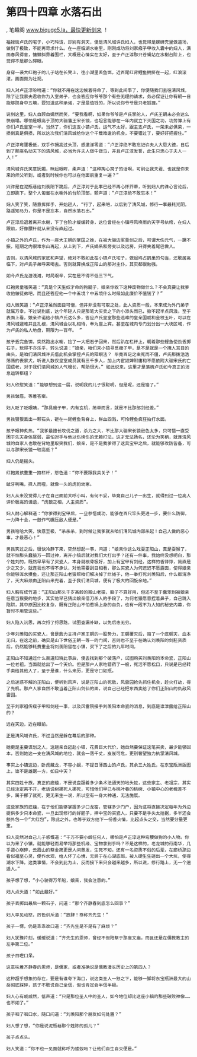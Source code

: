 # 第四十四章 水落石出
, 笔趣阁 www.biquge5.la，最快更新剑来 ！

    福禄街卢氏的宅子，小巧玲珑，却别有洞天，便是清风城许氏妇人，也觉得是螺蛳壳里做道场，做到了极致，不能再苛求什么。在一座临湖水榭里，刚刚成功将刘家瘊子甲收入囊中的妇人，满面春风得意，慵懒斜靠着围栏，大概是心情实在太好，至于卢正淳那只苍蝇站在水榭台阶上，也觉得不是那么碍眼。

    身穿一袭大红袍子的儿子站在长凳上，往小湖里丢鱼饵，近百尾红背鲤鱼拥挤在一起，红浪滚滚，画面颇为壮观。

    妇人对卢正淳吩咐道：“你就不用在这边候着待命了，等到此间事了，你便随我们去往清风城，除了让我家夫君收你为入室弟子，也会答应你爷爷那个有些无理的请求，务必保证让你有朝一日能够跻身中五境，要知道这种承诺，才是最值钱的，所以说你爷爷是只老狐狸。”

    说到这里，妇人自顾自嫣然而笑，“要我看啊，如果你爷爷是卢氏掌舵人，卢氏王朝未必会这么快崩塌。哪怕是眼高于顶的大骊藩王宋长镜，也坦言能够在一年内就立下灭国之功，功劳簿上有你们卢氏皇室一半。当然了，你们这支小镇卢氏，运气不太好，跟主支卢氏，一荣未必俱荣，一损倒真是俱损，所以这次我们清风城给你这个千载难逢的机会，不要错过了，要好好把握住。”

    卢正淳弯腰极低，双手作揖高过头顶，感激涕零道：“卢正淳绝不敢忘记许夫人大恩大德，日后到了那座名动天下的清风城，必当为许夫人做牛做马，并且卢正淳发誓，此生只忠心于夫人一人！”

    清风城许氏笑意妩媚，眯起眼眸，柔声道：“这种掏心窝子的话啊，可别让我夫君、也就是你未来的师父听到，或者到时候你也可以在他面前重复一遍？”

    兴许是在泥瓶巷给刘羡阳下跪后，卢正淳对于此事已经不再心怀芥蒂，听到妇人的诛心言论后，立即跪下，整个人匍匐在水榭外的台阶顶部，颤声道：“卢正淳绝不敢忘本！”

    妇人笑了笑，随意挥挥手，开始赶人，“行了，起来吧，以后到了清风城，修行一事最耗光阴，路遥知马力，你是不是忘本，自然水落石出。”

    卢正淳后退着离开水榭，下了台阶才缓缓转身，这位曾经在小镇呼风唤雨的天字号纨绔，在妇人跟前，好像腰杆就从来没有直起过。

    小镇之外的卢氏，作为一座大王朝的掌国之姓，在被大骊边军重创之后，可谓大伤元气，一蹶不振，短期之内很难东山再起，从上到下，卢氏嫡系和旁支以及远房，只得夹着尾巴做人。

    否则，以清风城的家底和声望，绝对不敢如此在小镇卢氏宅子，做起鸠占鹊巢的勾当，还敢居高临下，对卢氏子弟呼来喝去。否则就算换成正阳山的那对主仆，其实都很勉强。

    如今卢氏龙游浅滩，时局艰辛，实在是不得不低三下气。

    红袍男童嗤笑道：“真是个天生奴才命的狗腿子，娘亲你收下这种废物做什么？不会真要让我爹收他做徒弟吧，而且还答应他一个中五境？中五境什么时候如此廉价不值钱了？”

    妇人微笑道：“卢正淳虽然面目可憎，但并非没有可取之处，此人资质一般，本来成为外门弟子就属万幸，不过说到底，这个年轻人只是那笔大买卖之下的小添头而已，掀不起半点风浪。至于表面上看，娘亲许诺给小镇卢氏这么多，答应卢氏皇室那些逃难的皇亲国戚和金枝玉叶，可以在清风城避难并且扎根，清风城会以礼相待，奉为座上宾。甚至在城内专门划分出一大块区域，作为卢氏的私人地盘，期限为一百年。 ”

    孩子丢完鱼饵，突然跑出水榭，捡了一大把石子回来，然后趴在栏杆上，朝着那些鲤鱼使劲丢掷石子，玩得不亦乐乎，转头说道：“娘亲，咱们来小镇寻觅瘊子甲，是不是就是一个掩人耳目的由头，是咱们清风城许氏借此机会掌控卢氏的障眼法？ 毕竟百足之虫死而不僵，卢氏那拨浩浩荡荡的丧家犬，听说人数仅皇室成员就有三千多人，加上内宦奴婢附庸和不愿依附大骊宋氏的亡国遗老，对于我们清风城的人气增长，帮助很大。” 如此说来，这里才是落魄卢氏如今真正的消息运转枢纽？

    妇人欣慰笑道：“能够想到这一层，说明我的儿子很聪明，但是呢，还是错了。”

    男孩皱眉，等着答案。

    妇人眨了眨眼睛，“那具瘊子甲，内有玄机，简单而言，就是不比那部剑经差。”

    男孩狠狠丢出一颗石头，砸在一尾鲤鱼背脊上，鲜血四溅，可怜鲤鱼疯狂拍打水面。

    孩子眼神炙热，“我爹最擅长攻伐之道，杀力之大，不比那大骊宋长镜逊色太多，只可惜一直受困于先天身体孱弱，最怕对手与他以伤换伤的无赖打法，这才无法扬名，还沦为笑柄，就连清风城的自家人也敢在背地里取笑我们，娘亲，是不是我爹得了这具宝甲之后，就能够攻防皆备，可以与那宋长镜一较高低？”

    妇人仍是摇头。

    红袍男孩重重一拍栏杆，怒色道：“你不要跟我卖关子！”

    龇牙咧嘴，择人而噬，就像一头的虎豹幼崽。

    妇人从来没觉得儿子在自己面前大呼小叫，有何不妥，毕竟自己儿子一出生，就得到过一位高人评价极高的谶语，“虎狼之相，人主资质”。

    妇人耐心解释道：“你爹得到宝甲后，一旦参悟成功，能够在百尺竿头更进一步，要什么防御，一力降十会，一鼓作气碾压敌人便是。”

    男孩哈哈大笑，快意至极，“杀杀杀，到时候让我爹就从咱们清风城内部杀起！自己人做的恶心事，才最恶心！”

    男孩笑过之后，很快冷静下来，突然想起一事，问道：“娘亲你这么戏耍正阳山，真是耍猴了，就不怕那头蠢猿万一回过神，离开小镇后就对我们大打出手？还有一件事，我始终没想明白，那个姓刘的，既然早早有了买瓷人，本身就根骨极好，加上有宝甲有剑经，这样的香饽饽，简直是少之又少，就连我也不得不承认，对他需要刮目相看，那么买瓷人为何迟迟不愿露面，使得娘亲你能够浑水摸鱼，还让那正阳山老猿帮咱们解决掉了烂摊子，他一拳打死刘羡阳后，什么都清净了，天大麻烦由正阳山来兜着，至于我们清风城，便有了极大的回旋余地。”

    妇人胸有成竹道：“正阳山那头千岁高龄的搬山老猿，脑子不算好用，但还不至于蠢笨到被娘亲任意当猴耍的地步，其实他早已猜出娘亲借刀杀人的手段了，为何老猿愿意捏着鼻子，自己跳入陷阱，其中原因比较复杂，既有正阳山不怕惹祸上身的自负，也有一段不为人知的秘史内幕，你暂时不用管这些。”

    妇人陷入沉思，再次捋了捋思路，试图查漏补缺，以免后患无穷。

    少年刘羡阳的买瓷人，曾是鼎力支持卢家王朝的一股势力，王朝覆灭后，赔了一个底朝天，血本无归，在这之前，确实是山下世俗王朝一等一的门阀，否则也不至于在确认刘羡阳的剑胚资质后，仍然能够耗费重金将刘羡阳留在小镇，买下了之后的九年时间。

    正阳山不知通过什么渠道知晓此事后，便去找到那个破落户，试图购买刘羡阳的本命瓷，正阳山一位老祖，当面就给出了一个天价。但是那户人家吃错药了一般，死活不愿松口，只说是已经转手卖给其他人了，至于是谁，什么来历，更是守口如瓶。

    之后迷惑不解的正阳山，便听到风声，说是正阳山的死敌，风雷园抢先抓住机会，趁火打劫，得了先机。那户人家自然不敢当着正阳山剑仙的面，说自己已经把东西卖给了你们正阳山的仇敌风雷园。

    至于刘家祖传瘊子甲和剑经一事，以及风雷院接手刘羡阳本命瓷的消息，到底是谁泄露给正阳山的？

    远在天边，近在眼前。

    正是清风城许氏，不过当然是躲在幕后的那种。

    她更是主要谋划之人，这趟亲自赶赴小镇，花费巨大代价，她自然要保证这笔买卖，最少能够回本，否则她这一支在清风城的地位，就会一落千丈，岌岌可危，更别奢望独力执掌清风城。

    事实上小镇这边，卧虎藏龙，不容小觑，不提日薄西山的卢氏，其余三大姓氏，在东宝瓶洲版图上，谁不是雄踞一方，如日中天？

    其实四姓十族，真正的底蕴，不是说盘踞着多少条术法通天的地头蛇，这些家主、老祖宗，其实已经注定离不开，老话说树挪死人挪死，可惜他们早已与桃叶巷的桃树、小镇中心的老槐差不多，属于挪了就死，更无来生一说，所以空有一身大神通，无法施展。

    这些家族的底蕴，在于他们能够掌握多少口龙窑，管辖多少门户，因为这将直接决定每年为外边提供多少只本命瓷，一旦出现修行的好胚子，押中宝的买瓷人，只要不是手头太拮据，多半还会额外包一个“大红包”，除此之外，也等于双方结下一份香火情，比起点头之交，当然要分量更重。

    妇人突然对自己儿子感慨道：“千万不要小觑任何人，哪怕是卢正淳这种弯腰做狗的小人物。你以为来了小镇，就能够轻而易举将那些机缘、宝物拿到手吗？不是这样的，老龙城的苻南华，几乎道心崩碎，云霞山的蔡金简更是人间蒸发，生死不知。还有一名资质不俗的后辈，在廊桥那边看似福至心灵，便作水观，给人坏了心境，无异于在心湖底部，被人硬生生砸出一个大坑，使得湖水下降。这类事情，不会到此为止，反而接下来只会越来越多，所以说，修行路上，无一个逍遥人。”

    孩子想了想，“小心驶得万年船，娘亲，我会注意的。”

    妇人点头道：“如此最好。”

    孩子丢掷出最后一颗石子，问道：“那个齐静春到底怎么回事？”

    妇人罕见动怒，厉色训斥道：“放肆！尊称齐先生！”

    孩子一愣，仍是乖乖改口道：“齐先生是不是有了麻烦？”

    妇人犹豫片刻，缓缓说道：“齐先生的恩师，曾经不但陪祭于那座文庙，而且还是在儒教教主的左手第二位。”

    孩子目瞪口呆。

    这意味着齐静春的恩师，是儒家，或者准确说是儒教漫长历史上的第四人？

    这种超乎想象的存在，要是有谁夸下海口，说这类圣人一怒之下，能够一脚将东宝瓶洲最大的山岳彻底踩碎，孩子不敢说自己全信，但也肯定会半信半疑。

    妇人心有戚戚然，低声道：“只是那位圣人中的圣人，如今地位却比这座小镇的那些破败神像……也不如了。”

    孩子咽了咽口水，随口问道：“刘羡阳那个朋友如何处置？”

    妇人想了想，“你是说泥瓶巷那个姓陈的孤儿？”

    孩子点点头。

    妇人笑道：“你不也一见面就称呼为蝼蚁吗？让他们自生自灭便是。”